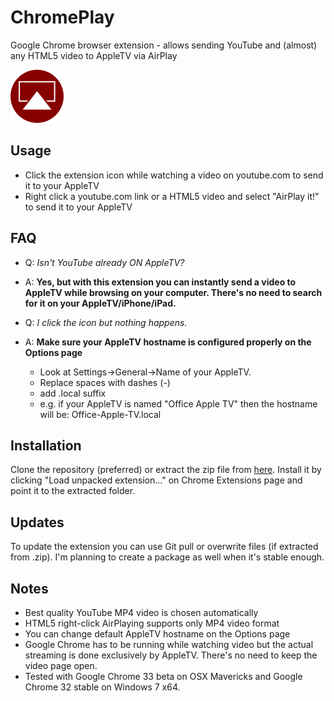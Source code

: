 ChromePlay
==========
Google Chrome browser extension - allows sending YouTube and (almost) any HTML5 video to AppleTV via AirPlay

![ChromePlay logo](https://github.com/czekaj/ChromePlay/raw/master/icon.png "ChromePlay")

Usage
-----
- Click the extension icon while watching a video on youtube.com to send it to your AppleTV
- Right click a youtube.com link or a HTML5 video and select "AirPlay it!" to send it to your AppleTV

FAQ
---

- Q: *Isn't YouTube already ON AppleTV?*
- A: **Yes, but with this extension you can instantly send a video to AppleTV while browsing on your computer. There's no need to search for it on your AppleTV/iPhone/iPad.**

- Q: *I click the icon but nothing happens.*
- A: **Make sure your AppleTV hostname is configured properly on the Options page**
    - Look at Settings->General->Name of your AppleTV. 
    - Replace spaces with dashes (-)
    - add .local suffix
    - e.g. if your AppleTV is named "Office Apple TV" then the hostname will be: Office-Apple-TV.local

Installation
------------
Clone the repository (preferred) or extract the zip file from [here](https://github.com/czekaj/ChromePlay/archive/master.zip "https://github.com/czekaj/ChromePlay/archive/master.zip"). Install it by clicking "Load unpacked extension..." on Chrome Extensions page and point it to the extracted folder.

Updates
-------
To update the extension you can use Git pull or overwrite files (if extracted from .zip). I'm planning to create a package as well when it's stable enough.

Notes
-----
- Best quality YouTube MP4 video is chosen automatically
- HTML5 right-click AirPlaying supports only MP4 video format
- You can change default AppleTV hostname on the Options page
- Google Chrome has to be running while watching video but the actual streaming is done exclusively by AppleTV. There's no need to keep the video page open.
- Tested with Google Chrome 33 beta on OSX Mavericks and Google Chrome 32 stable on Windows 7 x64.
